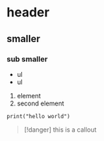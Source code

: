 # header
## smaller
### sub smaller

- ul
- ul

1. element
2. second element

```
print("hello world")
```

> [!danger] this is a callout